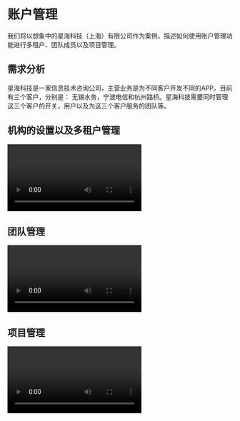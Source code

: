 # 账户管理

我们将以想象中的星海科技（上海）有限公司作为案例，描述如何使用账户管理功能进行多租户、团队成员以及项目管理。

## 需求分析

星海科技是一家信息技术咨询公司，主营业务是为不同客户开发不同的APP。目前有三个客户，分别是： 无锡水务，宁波电信和杭州路桥。星海科技需要同时管理这三个客户的开关，用户以及为这三个客户服务的团队等。

## 机构的设置以及多租户管理

![type:video](./videos/机构管理.mp4)

## 团队管理

![type:video](./videos/团队管理.mp4)

## 项目管理

![type:video](./videos/项目管理.mp4)
